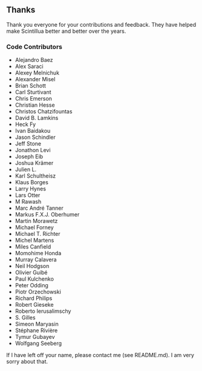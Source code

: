 ## Thanks

Thank you everyone for your contributions and feedback. They have helped make
Scintillua better and better over the years.

### Code Contributors

* Alejandro Baez
* Alex Saraci
* Alexey Melnichuk
* Alexander Misel
* Brian Schott
* Carl Sturtivant
* Chris Emerson
* Christian Hesse
* Christos Chatzifountas
* David B. Lamkins
* Heck Fy
* Ivan Baidakou
* Jason Schindler
* Jeff Stone
* Jonathon Levi
* Joseph Eib
* Joshua Krämer
* Julien L.
* Karl Schultheisz
* Klaus Borges
* Larry Hynes
* Lars Otter
* M Rawash
* Marc André Tanner
* Markus F.X.J. Oberhumer
* Martin Morawetz
* Michael Forney
* Michael T. Richter
* Michel Martens
* Miles Canfield
* Momohime Honda
* Murray Calavera
* Neil Hodgson
* Olivier Guibé
* Paul Kulchenko
* Peter Odding
* Piotr Orzechowski
* Richard Philips
* Robert Gieseke
* Roberto Ierusalimschy
* S\. Gilles
* Simeon Maryasin
* Stéphane Rivière
* Tymur Gubayev
* Wolfgang Seeberg

If I have left off your name, please contact me (see README.md). I am very sorry
about that.
